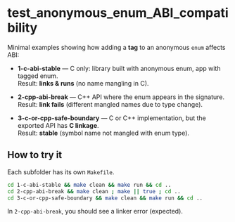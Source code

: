 # test_anonymous_enum_ABI_compatibility

Minimal examples showing how adding a **tag** to an anonymous `enum` affects ABI:

- **1-c-abi-stable** — C only: library built with anonymous enum, app with tagged enum.  
  Result: **links & runs** (no name mangling in C).

- **2-cpp-abi-break** — C++ API where the enum appears in the signature.  
  Result: **link fails** (different mangled names due to type change).

- **3-c-or-cpp-safe-boundary** — C or C++ implementation, but the exported API has **C linkage**.  
  Result: **stable** (symbol name not mangled with enum type).

## How to try it

Each subfolder has its own `Makefile`.

```sh
cd 1-c-abi-stable && make clean && make run && cd ..
cd 2-cpp-abi-break && make clean ; make || true ; cd ..
cd 3-c-or-cpp-safe-boundary && make clean && make run && cd ..
```

In `2-cpp-abi-break`, you should see a linker error (expected).

